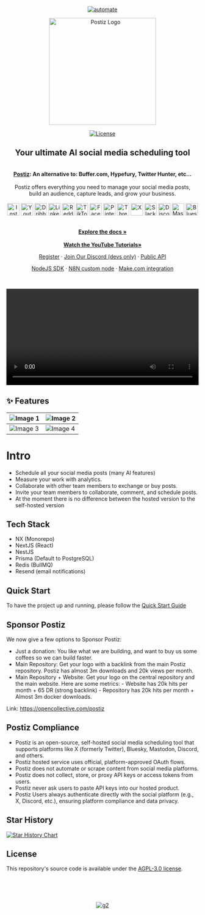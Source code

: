 <p align="center">
  <a href="https://github.com/growchief/growchief">
    <img alt="automate" src="https://github.com/user-attachments/assets/d760188d-8d56-4b05-a6c1-c57e67ef25cd" />
  </a>
</p>

<p align="center">
  <a href="https://postiz.com/" target="_blank">
  <picture>
    <source media="(prefers-color-scheme: dark)" srcset="https://github.com/user-attachments/assets/765e9d72-3ee7-4a56-9d59-a2c9befe2311">
    <img alt="Postiz Logo" src="https://github.com/user-attachments/assets/f0d30d70-dddb-4142-8876-e9aa6ed1cb99" width="280"/>
  </picture>
  </a>
</p>

<p align="center">
<a href="https://opensource.org/license/agpl-v3">
  <img src="https://img.shields.io/badge/License-AGPL%203.0-blue.svg" alt="License">
</a>
</p>

<div align="center">
  <strong>
  <h2>Your ultimate AI social media scheduling tool</h2><br />
  <a href="https://postiz.com">Postiz</a>: An alternative to: Buffer.com, Hypefury, Twitter Hunter, etc...<br /><br />
  </strong>
  Postiz offers everything you need to manage your social media posts,<br />build an audience, capture leads, and grow your business.
</div>

<div class="flex" align="center">
  <br />
  <img alt="Instagram" src="https://postiz.com/svgs/socials/Instagram.svg" width="32">
  <img alt="Youtube" src="https://postiz.com/svgs/socials/Youtube.svg" width="32">
  <img alt="Dribbble" src="https://postiz.com/svgs/socials/Dribbble.svg" width="32">
  <img alt="Linkedin" src="https://postiz.com/svgs/socials/Linkedin.svg" width="32">
  <img alt="Reddit" src="https://postiz.com/svgs/socials/Reddit.svg" width="32">
  <img alt="TikTok" src="https://postiz.com/svgs/socials/TikTok.svg" width="32">
  <img alt="Facebook" src="https://postiz.com/svgs/socials/Facebook.svg" width="32">
  <img alt="Pinterest" src="https://postiz.com/svgs/socials/Pinterest.svg" width="32">
  <img alt="Threads" src="https://postiz.com/svgs/socials/Threads.svg" width="32">
  <img alt="X" src="https://postiz.com/svgs/socials/X.svg" width="32">
  <img alt="Slack" src="https://postiz.com/svgs/socials/Slack.svg" width="32">
  <img alt="Discord" src="https://postiz.com/svgs/socials/Discord.svg" width="32">
  <img alt="Mastodon" src="https://postiz.com/svgs/socials/Mastodon.svg" width="32">
  <img alt="Bluesky" src="https://postiz.com/svgs/socials/Bluesky.svg" width="32">
</div>

<p align="center">
  <br />
  <a href="https://docs.postiz.com" rel="dofollow"><strong>Explore the docs »</strong></a>
  <br />

  <br />
  <a href="https://youtube.com/@postizofficial" rel="dofollow"><strong>Watch the YouTube Tutorials»</strong></a>
  <br />
</p>

<p align="center">
  <a href="https://platform.postiz.com">Register</a>
  ·
  <a href="https://discord.postiz.com">Join Our Discord (devs only)</a>
  ·
  <a href="https://docs.postiz.com/public-api">Public API</a><br />
</p>
<p align="center">
  <a href="https://www.npmjs.com/package/@postiz/node">NodeJS SDK</a>
  ·
  <a href="https://www.npmjs.com/package/n8n-nodes-postiz">N8N custom node</a>
  ·
  <a href="https://apps.make.com/postiz">Make.com integration</a>
</p>


<br />

<p align="center">
  <video src="https://github.com/user-attachments/assets/05436a01-19c8-4827-b57f-05a5e7637a67" width="100%" />
</p>

## ✨ Features

| ![Image 1](https://github.com/user-attachments/assets/a27ee220-beb7-4c7e-8c1b-2c44301f82ef) | ![Image 2](https://github.com/user-attachments/assets/eb5f5f15-ed90-47fc-811c-03ccba6fa8a2) |
| ------------------------------------------------------------------------------------------- | ------------------------------------------------------------------------------------------- |
| ![Image 3](https://github.com/user-attachments/assets/d51786ee-ddd8-4ef8-8138-5192e9cfe7c3) | ![Image 4](https://github.com/user-attachments/assets/91f83c89-22f6-43d6-b7aa-d2d3378289fb) |

# Intro

- Schedule all your social media posts (many AI features)
- Measure your work with analytics.
- Collaborate with other team members to exchange or buy posts.
- Invite your team members to collaborate, comment, and schedule posts.
- At the moment there is no difference between the hosted version to the self-hosted version

## Tech Stack

- NX (Monorepo)
- NextJS (React)
- NestJS
- Prisma (Default to PostgreSQL)
- Redis (BullMQ)
- Resend (email notifications)

## Quick Start

To have the project up and running, please follow the [Quick Start Guide](https://docs.postiz.com/quickstart)

## Sponsor Postiz

We now give a few options to Sponsor Postiz:
- Just a donation: You like what we are building, and want to buy us some coffees so we can build faster.
- Main Repository: Get your logo with a backlink from the main Postiz repository. Postiz has almost 3m downloads and 20k views per month.
- Main Repository + Website: Get your logo on the central repository and the main website. Here are some metrics: - Website has 20k hits per month + 65 DR (strong backlink) - Repository has 20k hits per month + Almost 3m docker downloads.

Link: https://opencollective.com/postiz

## Postiz Compliance

- Postiz is an open-source, self-hosted social media scheduling tool that supports platforms like X (formerly Twitter), Bluesky, Mastodon, Discord, and others.
- Postiz hosted service uses official, platform-approved OAuth flows.
- Postiz does not automate or scrape content from social media platforms.
- Postiz does not collect, store, or proxy API keys or access tokens from users.
- Postiz never ask users to paste API keys into our hosted product.
- Postiz Users always authenticate directly with the social platform (e.g., X, Discord, etc.), ensuring platform compliance and data privacy.

## Star History

[![Star History Chart](https://api.star-history.com/svg?repos=gitroomhq/postiz-app&type=Date)](https://www.star-history.com/#gitroomhq/postiz-app&Date)

## License

This repository's source code is available under the [AGPL-3.0 license](LICENSE).

<br /><br /><br />

<p align="center">
  <a href="https://www.g2.com/products/postiz/take_survey" target="blank"><img alt="g2" src="https://github.com/user-attachments/assets/892cb74c-0b49-4589-b2f5-fbdbf7a98f66" /></a>
</p>
